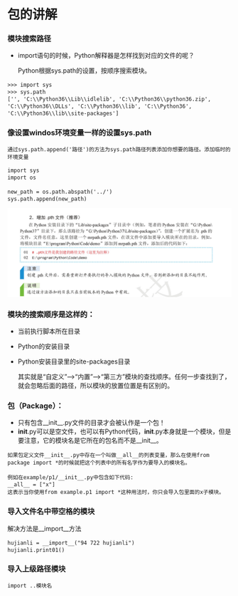 # 包的讲解

### 模块搜索路径
* import语句的时候，Python解释器是怎样找到对应的文件的呢？


    Python根据sys.path的设置，按顺序搜索模块。
```
>>> import sys
>>> sys.path
['', 'C:\\Python36\\Lib\\idlelib', 'C:\\Python36\\python36.zip', 'C:\\Python36\\DLLs', 'C:\\Python36\\lib', 'C:\\Python36', 'C:\\Python36\\lib\\site-packages']
```

### 像设置windos环境变量一样的设置sys.path

    通过sys.path.append('路径')的方法为sys.path路径列表添加你想要的路径。添加临时的环境变量

```
import sys
import os

new_path = os.path.abspath('../')
sys.path.append(new_path)
```

![](../../_static/py_path.PNG)

### 模块的搜索顺序是这样的：
- 当前执行脚本所在目录

- Python的安装目录

- Python安装目录里的site-packages目录


    其实就是“自定义”——>“内置”——>“第三方”模块的查找顺序。任何一步查找到了，就会忽略后面的路径，所以模块的放置位置是有区别的。


### 包（Package）：
- 只有包含__init__.py文件的目录才会被认作是一个包！
- __init__.py可以是空文件，也可以有Python代码，__init__.py本身就是一个模块，但是要注意，它的模块名是它所在的包名而不是__init__。

```
如果包定义文件__init__.py中存在一个叫做__all__的列表变量，那么在使用from package import *的时候就把这个列表中的所有名字作为要导入的模块名。

例如在example/p1/__init__.py中包含如下代码:
__all__ = ["x"]
这表示当你使用from example.p1 import *这种用法时，你只会导入包里面的x子模块。
```

### 导入文件名中带空格的模块
解决方法是__import__方法

``` 
hujianli = __import__("94 722 hujianli")
hujianli.print01()
```

### 导入上级路径模块
``` 
import ..模块名
```